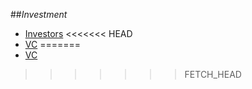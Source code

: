 ##_Investment_

- [Investors](investors.md)
<<<<<<< HEAD
- [VC](vc.md)
=======
- [VC](vc.md)
>>>>>>> FETCH_HEAD

